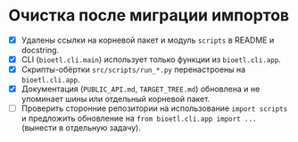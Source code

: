 # Очистка после миграции импортов

- [x] Удалены ссылки на корневой пакет и модуль `scripts` в README и docstring.
- [x] CLI (`bioetl.cli.main`) использует только функции из `bioetl.cli.app`.
- [x] Скрипты-обёртки `src/scripts/run_*.py` перенастроены на `bioetl.cli.app`.
- [x] Документация (`PUBLIC_API.md`, `TARGET_TREE.md`) обновлена и не упоминает
      шины или отдельный корневой пакет.
- [ ] Проверить сторонние репозитории на использование `import scripts` и
      предложить обновление на `from bioetl.cli.app import ...` (вынести в
      отдельную задачу).
